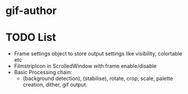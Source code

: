 # gif-author


# TODO List

- Frame settings object to store output settings like visibility, colortable etc
- FilmstripIcon in ScrolledWindow with frame enable/disable
- Basic Processing chain:
  - (background detection), (stabilise), rotate, crop, scale, palette creation,
    dither, gif output.

